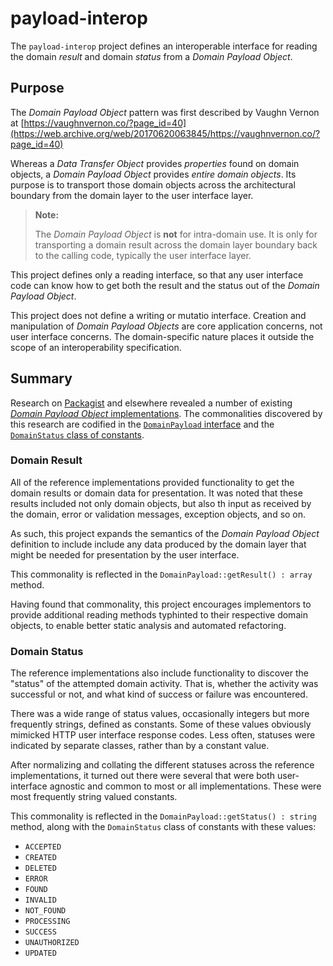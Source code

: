 # payload-interop

The `payload-interop` project defines an interoperable interface for reading
the domain *result* and domain *status* from a _Domain Payload Object_.

## Purpose

The _Domain Payload Object_ pattern was first described by Vaughn Vernon at
[https://vaughnvernon.co/?page_id=40](https://web.archive.org/web/20170620063845/https://vaughnvernon.co/?page_id=40)

Whereas a _Data Transfer Object_ provides *properties* found on domain objects,
a _Domain Payload Object_ provides *entire domain objects*. Its purpose is to
transport those domain objects across the architectural boundary from the domain
layer to the user interface layer.

> **Note:**
>
> The _Domain Payload Object_ is **not** for intra-domain use. It is only for
> transporting a domain result across the domain layer boundary back to the
> calling code, typically the user interface layer.

This project defines only a reading interface, so that any user interface code
can know how to get both the result and the status out of the _Domain Payload
Object_.

This project does not define a writing or mutatio interface. Creation and
manipulation of _Domain Payload Objects_ are core application concerns, not user
interface concerns. The domain-specific nature places it outside the scope of an
interoperability specification.

## Summary

Research on [Packagist](http://packagist.org) and elsewhere revealed a number
of existing [_Domain Payload Object_ implementations](./IMPLEMENTATIONS.md).
The commonalities discovered by this research are codified in the
[`DomainPayload` interface](./src/DomainPayload.php) and the
[`DomainStatus` class of constants](./src/DomainStatus.php).

### Domain Result

All of the reference implementations provided functionality to get the domain
results or domain data for presentation. It was noted that these results
included not only domain objects, but also th input as received by the domain,
error or validation messages, exception objects, and so on.

As such, this project expands the semantics of the _Domain Payload Object_
definition to include include any data produced by the domain layer that might
be needed for presentation by the user interface.

This commonality is reflected in the `DomainPayload::getResult() : array`
method.

Having found that commonality, this project encourages implementors to provide
additional reading methods typhinted to their respective domain objects, to
enable better static analysis and automated refactoring.

### Domain Status

The reference implementations also include functionality to discover the
"status" of the attempted domain activity. That is, whether the activity was
successful or not, and what kind of success or failure was encountered.

There was a wide range of status values, occasionally integers but more
frequently strings, defined as constants. Some of these values obviously
mimicked HTTP user interface response codes. Less often, statuses were indicated
by separate classes, rather than by a constant value.

After normalizing and collating the different statuses across the reference
implementations, it turned out there were several that were both user-interface
agnostic and common to most or all implementations. These were most frequently
string valued constants.

This commonality is reflected in the `DomainPayload::getStatus() : string`
method, along with the `DomainStatus` class of constants with these values:

 - `ACCEPTED`
 - `CREATED`
 - `DELETED`
 - `ERROR`
 - `FOUND`
 - `INVALID`
 - `NOT_FOUND`
 - `PROCESSING`
 - `SUCCESS`
 - `UNAUTHORIZED`
 - `UPDATED`
